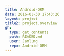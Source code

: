 ```yaml
---
title: Android-ORM
date: 2016-01-30 17:43:26
layout: project
title2: project.overview
gh:
  type: get_contents
  path: README.md
  user: Jamling
  repo: Android-ORM
---
```


